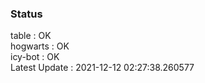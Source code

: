 ### Status


table : OK  
hogwarts : OK  
icy-bot : OK  
Latest Update : 2021-12-12 02:27:38.260577
